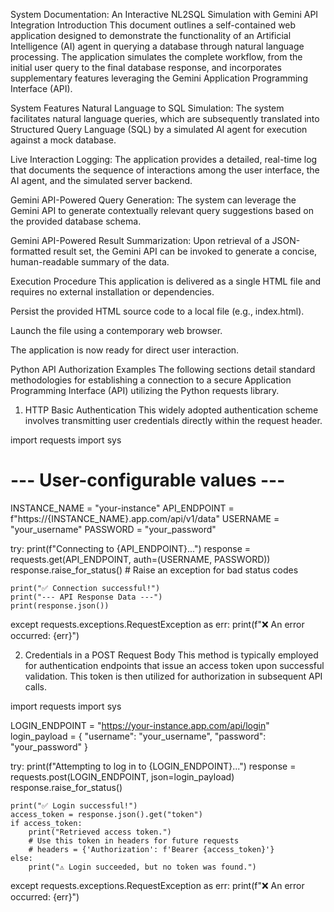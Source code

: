 System Documentation: An Interactive NL2SQL Simulation with Gemini API Integration
Introduction
This document outlines a self-contained web application designed to demonstrate the functionality of an Artificial Intelligence (AI) agent in querying a database through natural language processing. The application simulates the complete workflow, from the initial user query to the final database response, and incorporates supplementary features leveraging the Gemini Application Programming Interface (API).

System Features
Natural Language to SQL Simulation: The system facilitates natural language queries, which are subsequently translated into Structured Query Language (SQL) by a simulated AI agent for execution against a mock database.

Live Interaction Logging: The application provides a detailed, real-time log that documents the sequence of interactions among the user interface, the AI agent, and the simulated server backend.

Gemini API-Powered Query Generation: The system can leverage the Gemini API to generate contextually relevant query suggestions based on the provided database schema.

Gemini API-Powered Result Summarization: Upon retrieval of a JSON-formatted result set, the Gemini API can be invoked to generate a concise, human-readable summary of the data.

Execution Procedure
This application is delivered as a single HTML file and requires no external installation or dependencies.

Persist the provided HTML source code to a local file (e.g., index.html).

Launch the file using a contemporary web browser.

The application is now ready for direct user interaction.

Python API Authorization Examples
The following sections detail standard methodologies for establishing a connection to a secure Application Programming Interface (API) utilizing the Python requests library.

1. HTTP Basic Authentication
This widely adopted authentication scheme involves transmitting user credentials directly within the request header.

import requests
import sys

# --- User-configurable values ---
INSTANCE_NAME = "your-instance"
API_ENDPOINT = f"https://{INSTANCE_NAME}.app.com/api/v1/data"
USERNAME = "your_username"
PASSWORD = "your_password"

try:
    print(f"Connecting to {API_ENDPOINT}...")
    response = requests.get(API_ENDPOINT, auth=(USERNAME, PASSWORD))
    response.raise_for_status() # Raise an exception for bad status codes

    print("✅ Connection successful!")
    print("--- API Response Data ---")
    print(response.json())

except requests.exceptions.RequestException as err:
    print(f"❌ An error occurred: {err}")

2. Credentials in a POST Request Body
This method is typically employed for authentication endpoints that issue an access token upon successful validation. This token is then utilized for authorization in subsequent API calls.

import requests
import sys

LOGIN_ENDPOINT = "https://your-instance.app.com/api/login"
login_payload = {
    "username": "your_username",
    "password": "your_password"
}

try:
    print(f"Attempting to log in to {LOGIN_ENDPOINT}...")
    response = requests.post(LOGIN_ENDPOINT, json=login_payload)
    response.raise_for_status()

    print("✅ Login successful!")
    access_token = response.json().get("token")
    if access_token:
        print("Retrieved access token.")
        # Use this token in headers for future requests
        # headers = {'Authorization': f'Bearer {access_token}'}
    else:
        print("⚠️ Login succeeded, but no token was found.")

except requests.exceptions.RequestException as err:
    print(f"❌ An error occurred: {err}")
